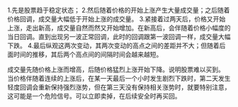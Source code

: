 # 
1.先是股票趋于稳定状态；
2.然后随着价格的开始上涨产生大量成交量；之后随着价格回调，成交量大幅低于开始上涨的成交量。
3.紧接着过两天后，价格又开始上涨，走出新高，成交量自然而然又开始增加。在新高后，会伴随着价格小幅度的当日回调。直到出现另一波正常回调，此时的回调跟第一波回调一样，成交量大幅下跌。
4.最后纵观这两次变动，其两次变动的高点之间的差距并不大；但随着后面时间的推移，其后两个高点间的间隔时间会越来越短。

成交量先随价格上涨而增高，后随价格猛烈上涨开始下降。说明股票难以买到。
当价格伴随着连续的上涨后，在某一天最后一个小时发生剧烈下跌时，第二天发生轻度回调会重新保持强烈涨势，但在第三天没有保持相关涨势时，就要特别注意，这可能是一个危险信号。可以立即卖掉，在后续安全时再买回。

